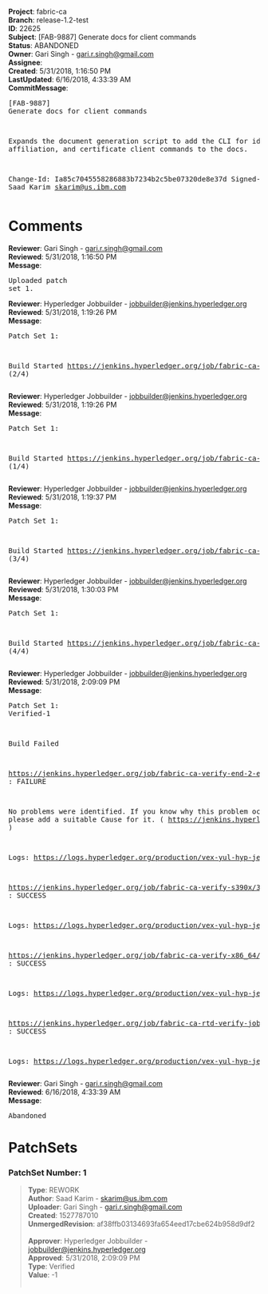 <strong>Project</strong>: fabric-ca<br><strong>Branch</strong>: release-1.2-test<br><strong>ID</strong>: 22625<br><strong>Subject</strong>: [FAB-9887] Generate docs for client commands<br><strong>Status</strong>: ABANDONED<br><strong>Owner</strong>: Gari Singh - gari.r.singh@gmail.com<br><strong>Assignee</strong>:<br><strong>Created</strong>: 5/31/2018, 1:16:50 PM<br><strong>LastUpdated</strong>: 6/16/2018, 4:33:39 AM<br><strong>CommitMessage</strong>:<br><pre>[FAB-9887] Generate docs for client commands

Expands the document generation script to add the CLI
for identity, affiliation, and certificate client commands
to the docs.

Change-Id: Ia85c7045558286883b7234b2c5be07320de8e37d
Signed-off-by: Saad Karim <skarim@us.ibm.com>
</pre><h1>Comments</h1><strong>Reviewer</strong>: Gari Singh - gari.r.singh@gmail.com<br><strong>Reviewed</strong>: 5/31/2018, 1:16:50 PM<br><strong>Message</strong>: <pre>Uploaded patch set 1.</pre><strong>Reviewer</strong>: Hyperledger Jobbuilder - jobbuilder@jenkins.hyperledger.org<br><strong>Reviewed</strong>: 5/31/2018, 1:19:26 PM<br><strong>Message</strong>: <pre>Patch Set 1:

Build Started https://jenkins.hyperledger.org/job/fabric-ca-rtd-verify-job/107/ (2/4)</pre><strong>Reviewer</strong>: Hyperledger Jobbuilder - jobbuilder@jenkins.hyperledger.org<br><strong>Reviewed</strong>: 5/31/2018, 1:19:26 PM<br><strong>Message</strong>: <pre>Patch Set 1:

Build Started https://jenkins.hyperledger.org/job/fabric-ca-verify-x86_64/3125/ (1/4)</pre><strong>Reviewer</strong>: Hyperledger Jobbuilder - jobbuilder@jenkins.hyperledger.org<br><strong>Reviewed</strong>: 5/31/2018, 1:19:37 PM<br><strong>Message</strong>: <pre>Patch Set 1:

Build Started https://jenkins.hyperledger.org/job/fabric-ca-verify-end-2-end-x86_64/492/ (3/4)</pre><strong>Reviewer</strong>: Hyperledger Jobbuilder - jobbuilder@jenkins.hyperledger.org<br><strong>Reviewed</strong>: 5/31/2018, 1:30:03 PM<br><strong>Message</strong>: <pre>Patch Set 1:

Build Started https://jenkins.hyperledger.org/job/fabric-ca-verify-s390x/3208/ (4/4)</pre><strong>Reviewer</strong>: Hyperledger Jobbuilder - jobbuilder@jenkins.hyperledger.org<br><strong>Reviewed</strong>: 5/31/2018, 2:09:09 PM<br><strong>Message</strong>: <pre>Patch Set 1: Verified-1

Build Failed 

https://jenkins.hyperledger.org/job/fabric-ca-verify-end-2-end-x86_64/492/ : FAILURE

No problems were identified. If you know why this problem occurred, please add a suitable Cause for it. ( https://jenkins.hyperledger.org/job/fabric-ca-verify-end-2-end-x86_64/492/ )

Logs: https://logs.hyperledger.org/production/vex-yul-hyp-jenkins-3/fabric-ca-verify-end-2-end-x86_64/492

https://jenkins.hyperledger.org/job/fabric-ca-verify-s390x/3208/ : SUCCESS

Logs: https://logs.hyperledger.org/production/vex-yul-hyp-jenkins-3/fabric-ca-verify-s390x/3208

https://jenkins.hyperledger.org/job/fabric-ca-verify-x86_64/3125/ : SUCCESS

Logs: https://logs.hyperledger.org/production/vex-yul-hyp-jenkins-3/fabric-ca-verify-x86_64/3125

https://jenkins.hyperledger.org/job/fabric-ca-rtd-verify-job/107/ : SUCCESS

Logs: https://logs.hyperledger.org/production/vex-yul-hyp-jenkins-3/fabric-ca-rtd-verify-job/107</pre><strong>Reviewer</strong>: Gari Singh - gari.r.singh@gmail.com<br><strong>Reviewed</strong>: 6/16/2018, 4:33:39 AM<br><strong>Message</strong>: <pre>Abandoned</pre><h1>PatchSets</h1><h3>PatchSet Number: 1</h3><blockquote><strong>Type</strong>: REWORK<br><strong>Author</strong>: Saad Karim - skarim@us.ibm.com<br><strong>Uploader</strong>: Gari Singh - gari.r.singh@gmail.com<br><strong>Created</strong>: 1527787010<br><strong>UnmergedRevision</strong>: af38ffb03134693fa654eed17cbe624b958d9df2<br><br><strong>Approver</strong>: Hyperledger Jobbuilder - jobbuilder@jenkins.hyperledger.org<br><strong>Approved</strong>: 5/31/2018, 2:09:09 PM<br><strong>Type</strong>: Verified<br><strong>Value</strong>: -1<br><br></blockquote>
